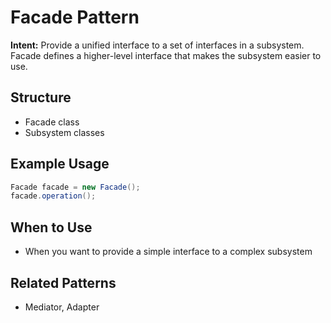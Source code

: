 # Facade Pattern

**Intent:** Provide a unified interface to a set of interfaces in a subsystem. Facade defines a higher-level interface that makes the subsystem easier to use.

## Structure
- Facade class
- Subsystem classes

## Example Usage
```java
Facade facade = new Facade();
facade.operation();
```

## When to Use
- When you want to provide a simple interface to a complex subsystem

## Related Patterns
- Mediator, Adapter
